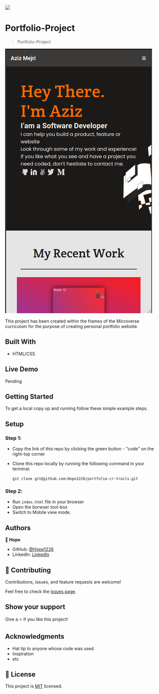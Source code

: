 ![](https://img.shields.io/badge/Microverse-blueviolet)

# Portfolio-Project

> Portfolio-Project


![screenshot](project-screen.png)


This project has been created within the frames of the Microverse curriculum for the purpose of creating personal portfolio website.

## Built With

- HTML/CSS


## Live Demo

Pending


## Getting Started

To get a local copy up and running follow these simple example steps.

## Setup

### Step 1:
- Copy the link of this repo by clicking the green button - "code" on the right-top corner
- Clone this repo locally by running the following command in your terminal:

  `git clone git@github.com:Hope1226/portfolio-cr-trails.git`

### Step 2:
- Run `index.html` file in your browser
- Open the borwser tool-box 
- Switch to Mobile view mode.


## Authors

👤 **Hope**

- GitHub: [@Hope1226](https://github.com/Hope1226)
- LinkedIn: [LinkedIn](https://www.linkedin.com/in/umidjon-ustabaev/)


## 🤝 Contributing

Contributions, issues, and feature requests are welcome!

Feel free to check the [issues page](../../issues/).

## Show your support

Give a ⭐️ if you like this project!

## Acknowledgments

- Hat tip to anyone whose code was used
- Inspiration
- etc

## 📝 License

This project is [MIT](./MIT.md) licensed.